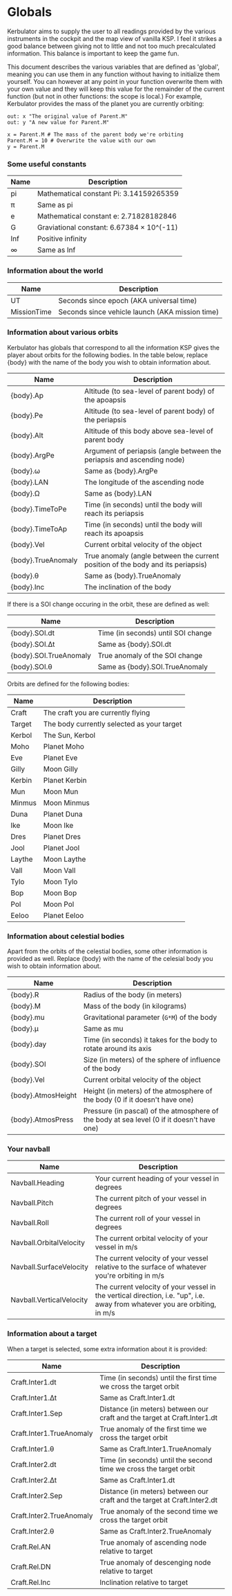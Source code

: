 Globals
=======

Kerbulator aims to supply the user to all readings provided by the various
instruments in the cockpit and the map view of vanilla KSP. I feel it strikes a
good balance between giving not to little and not too much precalculated
information. This balance is important to keep the game fun.

This document describes the various variables that are defined as 'global',
meaning you can use them in any function without having to initialize them
yourself. You can however at any point in your function overwrite them with
your own value and they will keep this value for the remainder of the current
function (but not in other functions: the scope is local.) For example,
Kerbulator provides the mass of the planet you are currently orbiting:

    out: x "The original value of Parent.M"
	out: y "A new value for Parent.M"

    x = Parent.M # The mass of the parent body we're orbiting
	Parent.M = 10 # Overwrite the value with our own
	y = Parent.M

### Some useful constants

Name            | Description
--------------- | -------------------------------------------------------
pi              | Mathematical constant Pi: 3.14159265359
π               | Same as pi
e               | Mathematical constant e: 2.71828182846
G               | Graviational constant: 6.67384 × 10^(-11)
Inf             | Positive infinity
∞               | Same as Inf

### Information about the world

Name            | Description
--------------- | -------------------------------------------------------
UT              | Seconds since epoch (AKA universal time)
MissionTime     | Seconds since vehicle launch (AKA mission time)

### Information about various orbits

Kerbulator has globals that correspond to all the information KSP gives the
player about orbits for the following bodies. In the table below, replace {body} with
the name of the body you wish to obtain information about. 

Name            | Description
--------------- | -------------------------------------------------------
{body}.Ap       | Altitude (to sea-level of parent body) of the apoapsis
{body}.Pe       | Altitude (to sea-level of parent body) of the periapsis
{body}.Alt      | Altitude of this body above sea-level of parent body
{body}.ArgPe    | Argument of periapsis (angle between the periapsis and ascending node)
{body}.ω        | Same as {body}.ArgPe
{body}.LAN      | The longitude of the ascending node
{body}.Ω        | Same as {body}.LAN
{body}.TimeToPe | Time (in seconds) until the body will reach its periapsis
{body}.TimeToAp | Time (in seconds) until the body will reach its apoapsis
{body}.Vel      | Current orbital velocity of the object
{body}.TrueAnomaly | True anomaly (angle between the current position of the body and its periapsis)
{body}.θ        | Same as {body}.TrueAnomaly
{body}.Inc      | The inclination of the body

If there is a SOI change occuring in the orbit, these are defined as well:

Name                   | Description
---------------------- | -------------------------------------------------------
{body}.SOI.dt          | Time (in seconds) until SOI change
{body}.SOI.Δt          | Same as {body}.SOI.dt
{body}.SOI.TrueAnomaly | True anomaly of the SOI change
{body}.SOI.θ           | Same as {body}.SOI.TrueAnomaly

Orbits are defined for the following bodies:

Name        | Description
----------- | -------------------------------------------------------
Craft       | The craft you are currently flying
Target      | The body currently selected as your target
Kerbol      | The Sun, Kerbol
Moho        | Planet Moho
Eve         | Planet Eve
Gilly       | Moon Gilly
Kerbin      | Planet Kerbin
Mun         | Moon Mun
Minmus      | Moon Minmus
Duna        | Planet Duna
Ike         | Moon Ike
Dres        | Planet Dres
Jool        | Planet Jool
Laythe      | Moon Laythe
Vall        | Moon Vall
Tylo        | Moon Tylo
Bop         | Moon Bop
Pol         | Moon Pol
Eeloo       | Planet Eeloo

### Information about celestial bodies
Apart from the orbits of the celestial bodies, some other information is provided
as well. Replace {body} with the name of the celesial body you wish to obtain
information about.

Name            | Description
--------------- | -------------------------------------------------------
{body}.R        | Radius of the body (in meters)
{body}.M        | Mass of the body (in kilograms)
{body}.mu       | Gravitational parameter (`G*M`) of the body
{body}.µ        | Same as mu
{body}.day      | Time (in seconds) it takes for the body to rotate around its axis
{body}.SOI      | Size (in meters) of the sphere of influence of the body
{body}.Vel      | Current orbital velocity of the object
{body}.AtmosHeight | Height (in meters) of the atmosphere of the body (0 if it doesn't have one)
{body}.AtmosPress | Pressure (in pascal) of the atmosphere of the body at sea level (0 if it doesn't have one)

### Your navball
Name            | Description
--------------- | -------------------------------------------------------
Navball.Heading | Your current heading of your vessel in degrees
Navball.Pitch   | The current pitch of your vessel in degrees
Navball.Roll    | The current roll of your vessel in degrees
Navball.OrbitalVelocity | The current orbital velocity of your vessel in m/s
Navball.SurfaceVelocity | The current velocity of your vessel relative to the surface of whatever you're orbiting in m/s
Navball.VerticalVelocity | The current velocity of your vessel in the vertical direction, i.e. "up", i.e. away from whatever you are orbiting, in m/s

### Information about a target
When a target is selected, some extra information about it is provided:

Name             | Description
---------------- | -------------------------------------------------------
Craft.Inter1.dt  | Time (in seconds) until the first time we cross the target orbit
Craft.Inter1.Δt  | Same as Craft.Inter1.dt
Craft.Inter1.Sep | Distance (in meters) between our craft and the target at Craft.Inter1.dt
Craft.Inter1.TrueAnomaly | True anomaly of the first time we cross the target orbit
Craft.Inter1.θ   | Same as Craft.Inter1.TrueAnomaly
Craft.Inter2.dt  | Time (in seconds) until the second time we cross the target orbit
Craft.Inter2.Δt  | Same as Craft.Inter1.dt
Craft.Inter2.Sep | Distance (in meters) between our craft and the target at Craft.Inter2.dt
Craft.Inter2.TrueAnomaly | True anomaly of the second time we cross the target orbit
Craft.Inter2.θ   | Same as Craft.Inter2.TrueAnomaly
Craft.Rel.AN     | True anomaly of ascending node relative to target
Craft.Rel.DN     | True anomaly of descenging node relative to target
Craft.Rel.Inc    | Inclination relative to target
